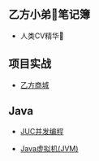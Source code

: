 ## 乙方小弟🤳笔记簿 <!-- {docsify-ignore} -->

- 人类CV精华🥽

## 项目实战 <!-- {docsify-ignore} -->

- [乙方商城](项目实战/乙方商城/项目简介 "分布式商城项目实战")

## Java

- [JUC并发编程](java/juc)

- [Java虚拟机(JVM)](java/jvm)
